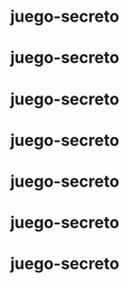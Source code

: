 # juego-secreto
# juego-secreto
# juego-secreto
# juego-secreto
# juego-secreto
# juego-secreto
# juego-secreto
